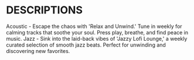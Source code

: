 # DESCRIPTIONS
 Acoustic - Escape the chaos with 'Relax and Unwind.' Tune in weekly for calming tracks that soothe your soul. Press play, breathe, and find peace in music.
 Jazz - Sink into the laid-back vibes of 'Jazzy Lofi Lounge,' a weekly curated selection of smooth jazz beats. Perfect for unwinding and discovering new favorites.
